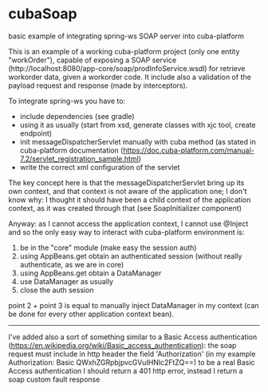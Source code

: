 # cubaSoap
basic example of integrating spring-ws SOAP server into cuba-platform

This is an example of a working cuba-platform project (only one entity "workOrder"), capable of exposing a SOAP service (http://localhost:8080/app-core/soap/prodInfoService.wsdl) for retrieve workorder data, given a workorder code.
It include also a validation of the payload request and response (made by interceptors).


To integrate spring-ws you have to:
- include dependencies (see gradle)
- using it as usually (start from xsd, generate classes with xjc tool, create endpoint)
- init messageDispatcherServlet manually with cuba method (as stated in cuba-platform documentation (https://doc.cuba-platform.com/manual-7.2/servlet_registration_sample.html)
- write the correct xml configuration of the servlet


The key concept here is that the messageDispatcherServlet bring up its own context, and that context is not aware of the application one;
I don't know why: I thought it should have been a child context of the application context, as it was created through that (see SoapInitializer component)

Anyway: as I cannot access the application context, I cannot use @Inject and so the only easy way to interact with cuba-platform environment is:
1) be in the "core" module (make easy the session auth)
2) using  AppBeans.get  obtain an authenticated session (without really authenticate, as we are in core)
3) using AppBeans.get  obtain a DataManager
4) use DataManager as usually
5) close the auth session

point 2 + point 3 is equal to manually inject DataManager in my context (can be done for every other application context bean).

------------------------------------------------------------------------

I've added also a sort of something similar to a Basic Access authentication (https://en.wikipedia.org/wiki/Basic_access_authentication):
the soap request must include in http header the field 'Authorization' (in my example   Authorization: Basic QWxhZGRpbjpvcGVuIHNlc2FtZQ==)
to be a real Basic Access authentication I should return a 401 http error, instead I return a soap custom fault response
